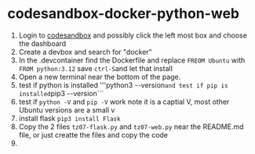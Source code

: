 # codesandbox-docker-python-web

1. Login to [codesandbox](https://codesandbox.io/dashboard/recent)  and possibly click the left most box and choose the dashboard
2. Create a devbox and search for "docker"
3. In the .devcontainer find the Dockerfile and replace ```FREOM Ubuntu``` with ```FROM python:3.12``` save ```ctrl-S```and let that install
4. Open a new terminal near the bottom of the page.
7. test if python is installed '''python3 --version``` and test if pip is installed ```pip3 --version```
5. test if ```python -V``` and ```pip -V``` work note it is a captial V, most other Ubuntu versions are a small v
8. install flask   ```pip3 install Flask```
9. Copy the 2 files ```tz07-flask.py``` and ```tz07-web.py``` near the README.md file, or just creatte the files and copy the code
10. 
